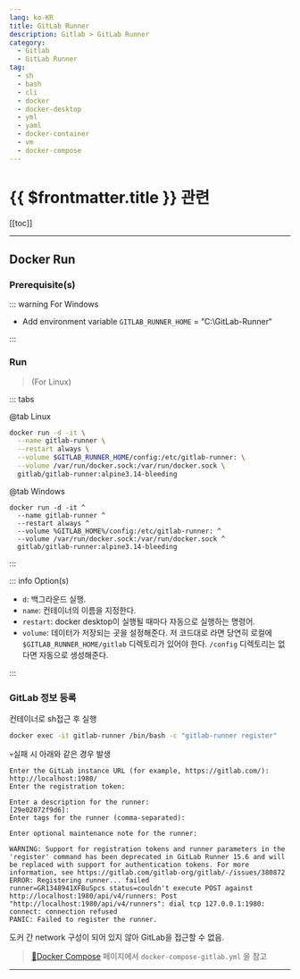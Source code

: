 ```yaml
---
lang: ko-KR
title: GitLab Runner
description: Gitlab > GitLab Runner
category:
  - Gitlab
  - GitLab Runner
tag: 
  - sh
  - bash
  - cli
  - docker
  - docker-desktop
  - yml
  - yaml
  - docker-container
  - vm
  - docker-compose
---
```


# {{ $frontmatter.title }} 관련

[[toc]]

---

## Docker Run

### Prerequisite(s)

::: warning For Windows

- Add environment variable `GITLAB_RUNNER_HOME` = “C:\GitLab-Runner“

:::

### Run

> (For Linux)

::: tabs

@tab <VPIcon icon="fa-brands fa-linux"/>Linux

```sh
docker run -d -it \
  --name gitlab-runner \
  --restart always \
  --volume $GITLAB_RUNNER_HOME/config:/etc/gitlab-runner: \
  --volume /var/run/docker.sock:/var/run/docker.sock \
  gitlab/gitlab-runner:alpine3.14-bleeding
```

@tab <VPIcon icon="fa-brands fa-windows"/>Windows

```batch
docker run -d -it ^
  --name gitlab-runner ^
  --restart always ^
  --volume %GITLAB_HOME%/config:/etc/gitlab-runner: ^
  --volume /var/run/docker.sock:/var/run/docker.sock ^
  gitlab/gitlab-runner:alpine3.14-bleeding
```

:::

::: info Option(s)

- `d`: 백그라운드 실행.
- `name`: 컨테이너의 이름을 지정한다.
- `restart`: docker desktop이 실행될 때마다 자동으로 실행하는 명령어.
- `volume`: 데이터가 저장되는 곳을 설정해준다. 저 코드대로 라면 당연히 로컬에 `$GITLAB_RUNNER_HOME/gitlab` 디렉토리가 있어야 한다. `/config` 디렉토리는 없다면 자동으로 생성해준다.

:::

### GitLab 정보 등록

컨테이너로 sh접근 후 실행

```sh
docker exec -it gitlab-runner /bin/bash -c "gitlab-runner register"
```

💀실패 시 아래와 같은 경우 발생

```
Enter the GitLab instance URL (for example, https://gitlab.com/):
http://localhost:1980/
Enter the registration token:

Enter a description for the runner:
[29e02072f9d6]:
Enter tags for the runner (comma-separated):

Enter optional maintenance note for the runner:

WARNING: Support for registration tokens and runner parameters in the 'register' command has been deprecated in GitLab Runner 15.6 and will be replaced with support for authentication tokens. For more information, see https://gitlab.com/gitlab-org/gitlab/-/issues/380872
ERROR: Registering runner... failed                 runner=GR1348941XFBuSpcs status=couldn't execute POST against http://localhost:1980/api/v4/runners: Post "http://localhost:1980/api/v4/runners": dial tcp 127.0.0.1:1980: connect: connection refused
PANIC: Failed to register the runner.
```

도커 간 network 구성이 되어 있지 않아 GitLab을 접근할 수 없음.

> [🚢Docker Compose](docker-compose.md) 페이지에서 `docker-compose-gitlab.yml` 을 참고

---

<TagLinks />